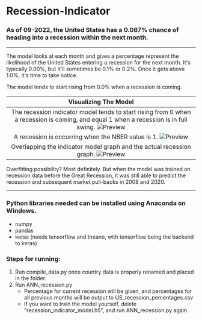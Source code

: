 # Recession-Indicator

###  As of 09-2022, the United States has a 0.087% chance of heading into a recession within the next month. 

---

The model looks at each month and gives a percentage represent the likelihood of the United States entering a recession for the next month. It's typically 0.00%, but it'll sometimes be 0.1% or 0.2%. Once it gets above 1.0%, it's time to take notice. 

The model tends to start rising from 0.0% when a recession is coming. 

| Visualizing The Model |
| :-------------: |
| The recession indicator model tends to start rising from 0 when a recession is coming, and equal 1 when a recession is in full swing. ![Preview](https://i.imgur.com/tY3HhZJ.jpg)      |
| A recession is occurring when the NBER value is 1. ![Preview](https://i.imgur.com/JecIIou.jpg)      | 
| Overlapping the indicator model graph and the actual recession graph. ![Preview](https://i.imgur.com/IAoGDmO.jpg) |


Overfitting possibility? Most definitely. But when the model was trained on recession data before the Great Recession, it was still able to predict the recession and subsequent market pull-backs in 2008 and 2020. 

---



### Python libraries needed can be installed using Anaconda on Windows. 
* numpy
* pandas
* keras (needs tensorflow and theano, with tensorflow being the backend to keras)



### Steps for running: 
1. Run compile_data.py once country data is properly renamed and placed in the folder. 
2. Run ANN_recession.py   
    * Percentage for current recession will be given, and percentages for all previous months will be output to US_recession_percentages.csv  
    * If you want to train the model yourself, delete "recession_indicator_model.h5", and run ANN_recession.py again. 
